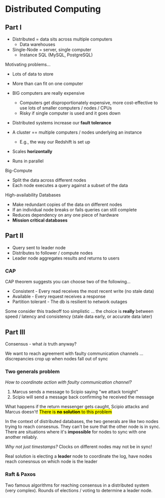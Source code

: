 # Distributed Computing
## Part I
* Distributed = data sits across multiple computers
  * Data warehouses
* Single-Node = server, single computer
  * Instance SQL (MySQL, PostgreSQL)

Motivating problems...
* Lots of data to store
* More than can fit on one computer
* BIG computers are really expensive
  * Computers get disproportionately expensive, more cost-effective to use lots of smaller computers / nodes / CPUs
  * Risky if single computer is used and it goes down

* Distributed systems increase our **fault tolerance**
* A cluster == multiple computers / nodes underlying an instance
  * E.g., the way our Redshift is set up
* Scales **horizontally**
* Runs in parallel

Big-Compute
* Split the data across different nodes
* Each node executes a query against a subset of the data

High-availability Databases
* Make redundant copies of the data on different nodes
* If an individual node breaks or fails queries can still complete
* Reduces dependency on any one piece of hardware
* **Mission critical databases**

## Part II

* Query sent to leader node
* Distributes to follower / compute nodes
* Leader node aggregates results and returns to users

### CAP

CAP theorem suggests you can choose two of the following...

* Consistent - Every read receives the most recent write (no stale data)
* Available - Every request receives a response
* Partition tolerant - The db is resilient to network outages

Some consider this tradeoff too simplistic ... the choice is **really** between speed / latency and consistency (stale data early, or accurate data later)

## Part III

Consensus - what *is* truth anyway?

We want to reach agreement with faulty communication channels ... discrepancies crop up when nodes fall out of sync

### Two generals problem

*How to coordinate action with faulty communication channel?*

1. Marcus sends a message to Scipio saying "we attack tonight"
2. Scipio will send a message back confirming he received the message

What happens if the return messenger gets caught, Scipio attacks and Marcus doesn't! <mark>There is **no solution** to this problem</mark>

In the context of distributed databases, the two generals are like two nodes trying to reach consesnus. They can't be sure that the other node is in sync. There are situations where it's **impossible** for nodes to sync with one another reliably.

*Why not just timestamps?* Clocks on different nodes may not be in sync!

Real solution is electing a **leader** node to coordinate the log, have nodes reach conesnsus on which node is the leader

### Raft & Paxos

Two famous algorithms for reaching consensus in a distributed system (very complex). Rounds of elections / voting to determine a leader node.